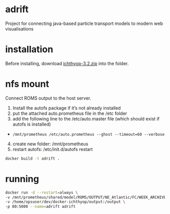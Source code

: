 # adrift
Project for connecting java-based particle transport models to modern web visualisations

# installation
Before installing, download [ichthyop-3.2.zip](http://www.ichthyop.org/) into the folder.

# nfs mount
Connect ROMS output to the host server.

1. Install the autofs package if it’s not already installed
2. put the attached auto.prometheus file in the /etc folder
3. add the following line to the /etc/auto.master file (which should exist if autofs is installed)
  * ```/mnt/prometheus /etc/auto.prometheus --ghost --timeout=60 --verbose```
4. create new folder: /mnt/prometheus
5. restart autofs: /etc/init.d/autofs restart

```bash
docker build -t adrift .
```

# running

```bash
docker run -d --restart=always \
-v /mnt/prometheus/shared/model/ROMS/OUTPUT/NE_Atlantic/FC/WEEK_ARCHIVE/:/input/connemara_his \
-v /home/opsuser/dev/docker-ichthyop/output:/output \
-p 80:5000 --name=adrift adrift
```

